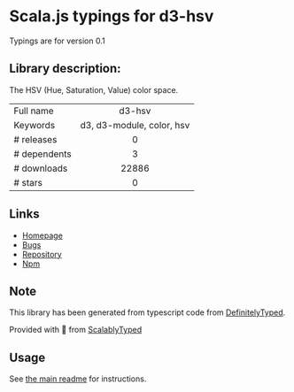 
# Scala.js typings for d3-hsv

Typings are for version 0.1

## Library description:
The HSV (Hue, Saturation, Value) color space.

|                    |                 |
| ------------------ | :-------------: |
| Full name          | d3-hsv |
| Keywords           | d3, d3-module, color, hsv |
| # releases         | 0 |
| # dependents       | 3 |
| # downloads        | 22886 |
| # stars            | 0 |

## Links
- [Homepage](https://d3js.org/d3-hsv/)
- [Bugs](https://github.com/d3/d3-hsv/issues)
- [Repository](https://github.com/d3/d3-hsv)
- [Npm](https://www.npmjs.com/package/d3-hsv)
    


## Note
This library has been generated from typescript code from [DefinitelyTyped](https://definitelytyped.org).

Provided with :purple_heart: from [ScalablyTyped](https://github.com/oyvindberg/ScalablyTyped)

## Usage
See [the main readme](../../readme.md) for instructions.


